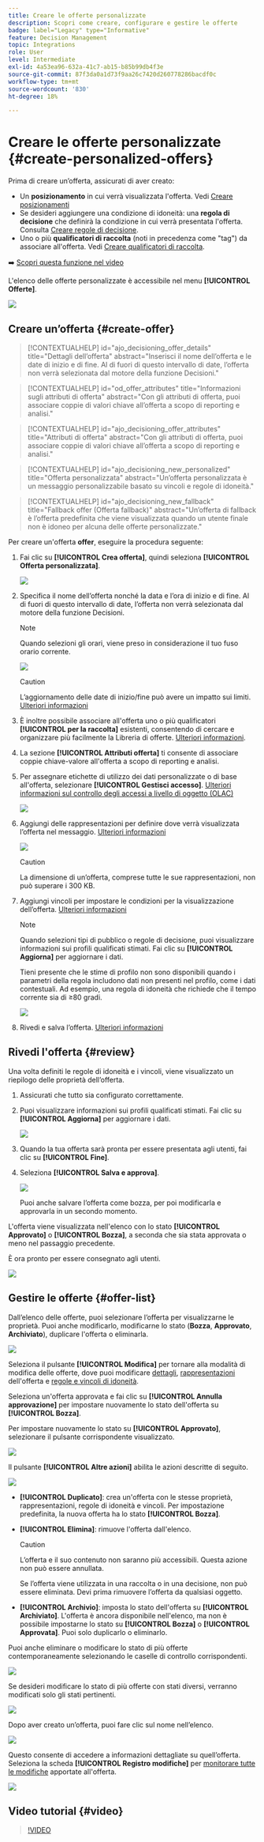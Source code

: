 ```yaml
---
title: Creare le offerte personalizzate
description: Scopri come creare, configurare e gestire le offerte
badge: label="Legacy" type="Informative"
feature: Decision Management
topic: Integrations
role: User
level: Intermediate
exl-id: 4a53ea96-632a-41c7-ab15-b85b99db4f3e
source-git-commit: 87f3da0a1d73f9aa26c7420d260778286bacdf0c
workflow-type: tm+mt
source-wordcount: '830'
ht-degree: 18%

---
```


# Creare le offerte personalizzate {#create-personalized-offers}

Prima di creare un’offerta, assicurati di aver creato:

* Un **posizionamento** in cui verrà visualizzata l&#39;offerta. Vedi [Creare posizionamenti](../offer-library/creating-placements.md)
* Se desideri aggiungere una condizione di idoneità: una **regola di decisione** che definirà la condizione in cui verrà presentata l&#39;offerta. Consulta [Creare regole di decisione](../offer-library/creating-decision-rules.md).
* Uno o più **qualificatori di raccolta** (noti in precedenza come &quot;tag&quot;) da associare all&#39;offerta. Vedi [Creare qualificatori di raccolta](../offer-library/creating-tags.md).

➡️ [Scopri questa funzione nel video](#video)

L&#39;elenco delle offerte personalizzate è accessibile nel menu **[!UICONTROL Offerte]**.

![](../assets/offers_list.png)

## Creare un’offerta {#create-offer}

>[!CONTEXTUALHELP]
>id="ajo_decisioning_offer_details"
>title="Dettagli dell’offerta"
>abstract="Inserisci il nome dell’offerta e le date di inizio e di fine. Al di fuori di questo intervallo di date, l’offerta non verrà selezionata dal motore della funzione Decisioni."

>[!CONTEXTUALHELP]
>id="od_offer_attributes"
>title="Informazioni sugli attributi di offerta"
>abstract="Con gli attributi di offerta, puoi associare coppie di valori chiave all’offerta a scopo di reporting e analisi."

>[!CONTEXTUALHELP]
>id="ajo_decisioning_offer_attributes"
>title="Attributi di offerta"
>abstract="Con gli attributi di offerta, puoi associare coppie di valori chiave all’offerta a scopo di reporting e analisi."

>[!CONTEXTUALHELP]
>id="ajo_decisioning_new_personalized"
>title="Offerta personalizzata"
>abstract="Un’offerta personalizzata è un messaggio personalizzabile basato su vincoli e regole di idoneità."

>[!CONTEXTUALHELP]
>id="ajo_decisioning_new_fallback"
>title="Fallback offer (Offerta fallback)"
>abstract="Un’offerta di fallback è l’offerta predefinita che viene visualizzata quando un utente finale non è idoneo per alcuna delle offerte personalizzate."

Per creare un&#39;offerta **offer**, eseguire la procedura seguente:

1. Fai clic su **[!UICONTROL Crea offerta]**, quindi seleziona **[!UICONTROL Offerta personalizzata]**.

   ![](../assets/create_offer.png)

1. Specifica il nome dell’offerta nonché la data e l’ora di inizio e di fine. Al di fuori di questo intervallo di date, l’offerta non verrà selezionata dal motore della funzione Decisioni.

   >[!NOTE]
   >
   >Quando selezioni gli orari, viene preso in considerazione il tuo fuso orario corrente.

   ![](../assets/offer_details.png)

   >[!CAUTION]
   >
   >L’aggiornamento delle date di inizio/fine può avere un impatto sui limiti. [Ulteriori informazioni](add-constraints.md#capping-change-date)

1. È inoltre possibile associare all&#39;offerta uno o più qualificatori **[!UICONTROL per la raccolta]** esistenti, consentendo di cercare e organizzare più facilmente la Libreria di offerte. [Ulteriori informazioni](creating-tags.md).

1. La sezione **[!UICONTROL Attributi offerta]** ti consente di associare coppie chiave-valore all&#39;offerta a scopo di reporting e analisi.

1. Per assegnare etichette di utilizzo dei dati personalizzate o di base all&#39;offerta, selezionare **[!UICONTROL Gestisci accesso]**. [Ulteriori informazioni sul controllo degli accessi a livello di oggetto (OLAC)](../../administration/object-based-access.md)

   ![](../assets/offer_manage-access.png)

1. Aggiungi delle rappresentazioni per definire dove verrà visualizzata l’offerta nel messaggio. [Ulteriori informazioni](add-representations.md)

   ![](../assets/channel-placement.png)

   >[!CAUTION]
   >
   >La dimensione di un’offerta, comprese tutte le sue rappresentazioni, non può superare i 300 KB.

1. Aggiungi vincoli per impostare le condizioni per la visualizzazione dell’offerta. [Ulteriori informazioni](add-constraints.md)

   >[!NOTE]
   >
   >Quando selezioni tipi di pubblico o regole di decisione, puoi visualizzare informazioni sui profili qualificati stimati. Fai clic su **[!UICONTROL Aggiorna]** per aggiornare i dati.
   >
   >Tieni presente che le stime di profilo non sono disponibili quando i parametri della regola includono dati non presenti nel profilo, come i dati contestuali. Ad esempio, una regola di idoneità che richiede che il tempo corrente sia di ≥80 gradi.

   ![](../assets/offer-constraints-example.png)

1. Rivedi e salva l’offerta. [Ulteriori informazioni](#review)

## Rivedi l&#39;offerta {#review}

Una volta definiti le regole di idoneità e i vincoli, viene visualizzato un riepilogo delle proprietà dell’offerta.

1. Assicurati che tutto sia configurato correttamente.

1. Puoi visualizzare informazioni sui profili qualificati stimati. Fai clic su **[!UICONTROL Aggiorna]** per aggiornare i dati.

   ![](../assets/offer-summary-estimate.png)

1. Quando la tua offerta sarà pronta per essere presentata agli utenti, fai clic su **[!UICONTROL Fine]**.

1. Seleziona **[!UICONTROL Salva e approva]**.

   ![](../assets/offer_review.png)

   Puoi anche salvare l’offerta come bozza, per poi modificarla e approvarla in un secondo momento.

L&#39;offerta viene visualizzata nell&#39;elenco con lo stato **[!UICONTROL Approvato]** o **[!UICONTROL Bozza]**, a seconda che sia stata approvata o meno nel passaggio precedente.

È ora pronto per essere consegnato agli utenti.

![](../assets/offer_created.png)

## Gestire le offerte {#offer-list}

Dall’elenco delle offerte, puoi selezionare l’offerta per visualizzarne le proprietà. Puoi anche modificarlo, modificarne lo stato (**Bozza**, **Approvato**, **Archiviato**), duplicare l&#39;offerta o eliminarla.

![](../assets/offer_created.png)

Seleziona il pulsante **[!UICONTROL Modifica]** per tornare alla modalità di modifica delle offerte, dove puoi modificare [dettagli](#create-offer), [rappresentazioni](#representations) dell&#39;offerta e [regole e vincoli di idoneità](#eligibility).

Seleziona un&#39;offerta approvata e fai clic su **[!UICONTROL Annulla approvazione]** per impostare nuovamente lo stato dell&#39;offerta su **[!UICONTROL Bozza]**.

Per impostare nuovamente lo stato su **[!UICONTROL Approvato]**, selezionare il pulsante corrispondente visualizzato.

![](../assets/offer_approve.png)

Il pulsante **[!UICONTROL Altre azioni]** abilita le azioni descritte di seguito.

![](../assets/offer_more-actions.png)

* **[!UICONTROL Duplicato]**: crea un&#39;offerta con le stesse proprietà, rappresentazioni, regole di idoneità e vincoli. Per impostazione predefinita, la nuova offerta ha lo stato **[!UICONTROL Bozza]**.
* **[!UICONTROL Elimina]**: rimuove l&#39;offerta dall&#39;elenco.

  >[!CAUTION]
  >
  >L’offerta e il suo contenuto non saranno più accessibili. Questa azione non può essere annullata.
  >
  >Se l’offerta viene utilizzata in una raccolta o in una decisione, non può essere eliminata. Devi prima rimuovere l’offerta da qualsiasi oggetto.

* **[!UICONTROL Archivio]**: imposta lo stato dell&#39;offerta su **[!UICONTROL Archiviato]**. L&#39;offerta è ancora disponibile nell&#39;elenco, ma non è possibile impostarne lo stato su **[!UICONTROL Bozza]** o **[!UICONTROL Approvata]**. Puoi solo duplicarlo o eliminarlo.

Puoi anche eliminare o modificare lo stato di più offerte contemporaneamente selezionando le caselle di controllo corrispondenti.

![](../assets/offer_multiple-selection.png)

Se desideri modificare lo stato di più offerte con stati diversi, verranno modificati solo gli stati pertinenti.

![](../assets/offer_change-status.png)

Dopo aver creato un’offerta, puoi fare clic sul nome nell’elenco.

![](../assets/offer_click-name.png)

Questo consente di accedere a informazioni dettagliate su quell’offerta. Seleziona la scheda **[!UICONTROL Registro modifiche]** per [monitorare tutte le modifiche](../get-started/user-interface.md#monitoring-changes) apportate all&#39;offerta.

![](../assets/offer_information.png)

## Video tutorial {#video}

>[!VIDEO](https://video.tv.adobe.com/v/329375?quality=12)
